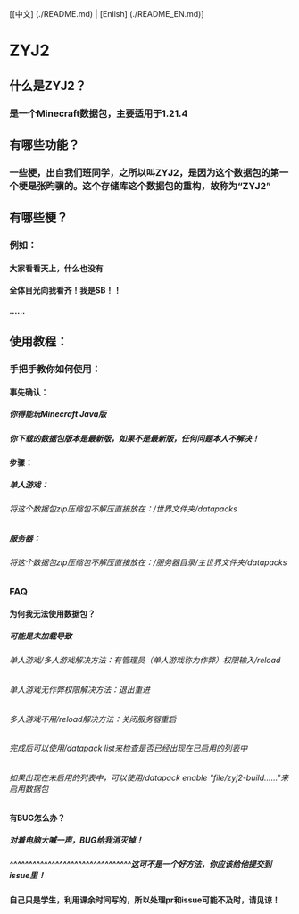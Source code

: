 [[中文] (./README.md) | [Enlish] (./README_EN.md)]
# ZYJ2
## 什么是ZYJ2？
### 是一个Minecraft数据包，主要适用于1.21.4
## 有哪些功能？
### 一些梗，出自我们班同学，之所以叫ZYJ2，是因为这个数据包的第一个梗是张昀骥的。这个存储库这个数据包的重构，故称为“ZYJ2”
## 有哪些梗？
### 例如：
#### 大家看看天上，什么也没有
#### 全体目光向我看齐！我是SB！！
#### ……
## 使用教程：
### 手把手教你如何使用：
#### 事先确认：
##### 你得能玩Minecraft Java版
##### 你下载的数据包版本是最新版，如果不是最新版，任何问题本人不解决！
#### 步骤：
##### 单人游戏：
###### 将这个数据包zip压缩包不解压直接放在：/世界文件夹/datapacks
##### 服务器：
###### 将这个数据包zip压缩包不解压直接放在：/服务器目录/主世界文件夹/datapacks
### FAQ
#### 为何我无法使用数据包？
##### 可能是未加载导致
###### 单人游戏/多人游戏解决方法：有管理员（单人游戏称为作弊）权限输入/reload
###### 单人游戏无作弊权限解决方法：退出重进
###### 多人游戏不用/reload解决方法：关闭服务器重启
###### 完成后可以使用/datapack list来检查是否已经出现在已启用的列表中
###### 如果出现在未启用的列表中，可以使用/datapack enable "file/zyj2-build......"来启用数据包
#### 有BUG怎么办？
##### 对着电脑大喊一声，BUG给我消灭掉！
##### ^^^^^^^^^^^^^^^^^^^^^^^^^^^^^^^^这可不是一个好方法，你应该给他提交到issue里！
#### 自己只是学生，利用课余时间写的，所以处理pr和issue可能不及时，请见谅！
